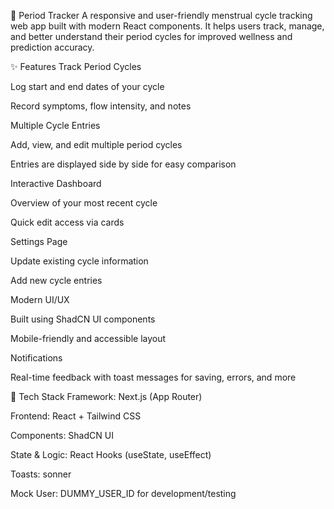 🌸 Period Tracker
A responsive and user-friendly menstrual cycle tracking web app built with modern React components. It helps users track, manage, and better understand their period cycles for improved wellness and prediction accuracy.

✨ Features
Track Period Cycles

Log start and end dates of your cycle

Record symptoms, flow intensity, and notes

Multiple Cycle Entries

Add, view, and edit multiple period cycles

Entries are displayed side by side for easy comparison

Interactive Dashboard

Overview of your most recent cycle

Quick edit access via cards

Settings Page

Update existing cycle information

Add new cycle entries

Modern UI/UX

Built using ShadCN UI components

Mobile-friendly and accessible layout

Notifications

Real-time feedback with toast messages for saving, errors, and more

🧩 Tech Stack
Framework: Next.js (App Router)

Frontend: React + Tailwind CSS

Components: ShadCN UI

State & Logic: React Hooks (useState, useEffect)

Toasts: sonner

Mock User: DUMMY_USER_ID for development/testing

